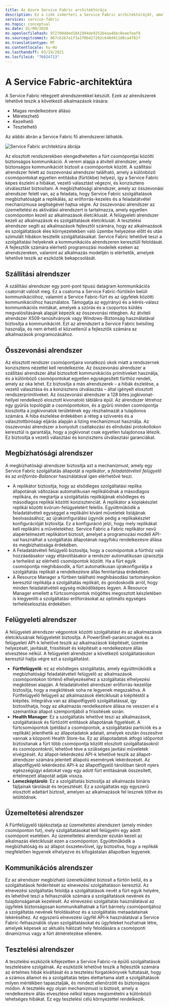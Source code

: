 ```yaml
---
title: Az Azure Service Fabric architektúrája
description: Ez a cikk ismerteti a Service Fabric architektúráját, amely egy elosztott rendszerplatform, amely méretezhető, megbízható és könnyen felügyelt alkalmazások létrehozására szolgál a felhőben.
services: service-fabric
ms.topic: conceptual
ms.date: 01/09/2020
ms.openlocfilehash: 972700dded1841994de9252b4aa4bbc8eaefeaf8
ms.sourcegitcommit: 867cb1b7a1f3a1f0b427282c648d411d0ca4f81f
ms.translationtype: MT
ms.contentlocale: hu-HU
ms.lasthandoff: 03/19/2021
ms.locfileid: "76024713"
---
```

# <a name="service-fabric-architecture"></a>A Service Fabric-architektúra

A Service Fabric rétegzett alrendszerekkel készült. Ezek az alrendszerek lehetővé teszik a következő alkalmazások írására:

* Magas rendelkezésre állású
* Méretezhető
* Kezelhető
* Tesztelhető

Az alábbi ábrán a Service Fabric fő alrendszerei láthatók.

![Service Fabric architektúra ábrája](media/service-fabric-architecture/service-fabric-architecture.png)

Az elosztott rendszerekben elengedhetetlen a fürt csomópontjai közötti biztonságos kommunikáció. A verem alapja a átviteli alrendszer, amely biztonságos kommunikációt biztosít a csomópontok között. A szállítási alrendszer felett az összevonási alrendszer található, amely a különböző csomópontokat egyetlen entitásba (fürtökbe) helyezi, így a Service Fabric képes észlelni a hibákat, vezető választást végezni, és konzisztens útválasztást biztosítani. A megbízhatósági alrendszer, amely az összevonási alrendszer felett van, az a feladata, hogy Service Fabric szolgáltatások megbízhatóságát a replikálás, az erőforrás-kezelés és a feladatátvétel mechanizmusa segítségével hajtsa végre. Az összevonási alrendszer az üzemeltetési és aktiválási alrendszert is tartalmazza, amely egyetlen csomóponton kezeli az alkalmazások életciklusát. A felügyeleti alrendszer kezeli az alkalmazások és szolgáltatások életciklusát. A tesztelési alrendszer segíti az alkalmazások fejlesztői számára, hogy az alkalmazások és szolgáltatások éles környezetekben való üzembe helyezése előtt és után szimulált hibákon tesztelik szolgáltatásaikat. Service Fabric lehetővé teszi a szolgáltatási helyeknek a kommunikációs alrendszeren keresztüli feloldását. A fejlesztők számára elérhető programozási modellek ezeken az alrendszereken, valamint az alkalmazás modelljén is elérhetők, amelyek lehetővé teszik az eszközök bekapcsolását.

## <a name="transport-subsystem"></a>Szállítási alrendszer

A szállítási alrendszer egy pont-pont típusú datagram kommunikációs csatornát valósít meg. Ez a csatorna a Service Fabric-fürtökön belüli kommunikációhoz, valamint a Service Fabric-fürt és az ügyfelek közötti kommunikációhoz használatos. Támogatja az egyirányú és a kérés-válasz kommunikációs mintákat, amelyek a szórás és a csoportos küldés megvalósításának alapját képezik az összevonási rétegben. Az átviteli alrendszer X509-tanúsítványok vagy Windows-Biztonság használatával biztosítja a kommunikációt. Ezt az alrendszert a Service Fabric belsőleg használja, és nem érhető el közvetlenül a fejlesztők számára az alkalmazások programozásához.

## <a name="federation-subsystem"></a>Összevonási alrendszer

Az elosztott rendszer csomópontjaira vonatkozó okok miatt a rendszernek konzisztens nézettel kell rendelkeznie. Az összevonási alrendszer a szállítási alrendszer által biztosított kommunikációs primitíveket használja, és a különböző csomópontokat egyetlen egységesített fürthöz rendeli, amely az oka lehet. Ez biztosítja a más alrendszerek – a hibák észlelése, a vezető választása és a konzisztens útválasztás – által igényelt elosztott rendszerprimitíveket. Az összevonási alrendszer a 128 bites jogkivonat-hellyel rendelkező elosztott kivonatoló táblákra épül. Az alrendszer létrehoz egy gyűrűs topológiát a csomópontokon, és a gyűrű minden csomópontja kiosztotta a jogkivonatok területének egy részhalmazát a tulajdonos számára. A hiba észlelése érdekében a réteg a szívverés és a választottbírósági eljárás alapján a lízing mechanizmust használja. Az összevonási alrendszer a bonyolult csatlakozási és elindulási protokollokon keresztül is garantálja, hogy a jogkivonat csak egyetlen tulajdonosa létezik. Ez biztosítja a vezető választási és konzisztens útválasztási garanciákat.

## <a name="reliability-subsystem"></a>Megbízhatósági alrendszer

A megbízhatósági alrendszer biztosítja azt a mechanizmust, amely egy Service Fabric szolgáltatás állapotát a *replikátor*, a *feladatátvételi felügyelő* és az *erőforrás-Balancer* használatával igen elérhetővé teszi.

* A replikátor biztosítja, hogy az elsődleges szolgáltatási replika állapotának változásai automatikusan replikálódnak a másodlagos replikára, és megtartja a szolgáltatás replikájának elsődleges és másodlagos replikái közötti konzisztenciát. A replikátor a kópiakészlet replikái közötti kvórum-felügyeletért felelős. Együttműködik a feladatátvételi egységgel a replikálni kívánt műveletek listájának beolvasásához, az újrakonfigurálási ügynök pedig a replikakészlet konfigurációját biztosítja. Ez a konfiguráció jelzi, hogy mely replikákat kell replikálni a műveletekhez. Service Fabric a Fabric replikátor nevű alapértelmezett replikátort biztosít, amelyet a programozási modell API-val használhat a szolgáltatás állapotának nagyfokú rendelkezésre állása és megbízhatósága érdekében.
* A Feladatátvételi felügyelő biztosítja, hogy a csomópontok a fürthöz való hozzáadásakor vagy eltávolításakor a rendszer automatikusan újraosztja a terhelést az elérhető csomópontok között. Ha a fürt egyik csomópontja meghibásodik, a fürt automatikusan újrakonfigurálja a szolgáltatás replikáit a rendelkezésre állás fenntartása érdekében.
* A Resource Manager a fürtben található meghibásodási tartományokon keresztül replikálja a szolgáltatás replikáit, és gondoskodik arról, hogy minden feladatátvételi egység működőképes legyen. A Resource Manager emellett a fürtcsomópontok mögöttes megosztott készletében is kiegyenlíti a szolgáltatási erőforrásokat az optimális egységes terheléselosztás érdekében.

## <a name="management-subsystem"></a>Felügyeleti alrendszer

A felügyeleti alrendszer végpontok közötti szolgáltatást és az alkalmazások életciklusának felügyeletét biztosítja. A PowerShell-parancsmagok és a felügyeleti API-k lehetővé teszik az alkalmazások kiépítését, üzembe helyezését, javítását, frissítését és kiépítését a rendelkezésre állás elvesztése nélkül. A felügyeleti alrendszer a következő szolgáltatásokon keresztül hajtja végre ezt a szolgáltatást.

* **Fürtfelügyelő**: ez az elsődleges szolgáltatás, amely együttműködik a megbízhatósági feladatátvételi felügyelő az alkalmazások csomópontokon történő elhelyezéséhez a szolgáltatás elhelyezési megkötései alapján. A feladatátvételi alrendszer erőforrás-kezelője biztosítja, hogy a megkötések soha ne legyenek megszakítva. A Fürtfelügyelő felügyeli az alkalmazások életciklusát a kiépítéstől a kiépítés. Integrálva van az állapotfigyelő szolgáltatással, így biztosíthatja, hogy az alkalmazás rendelkezésre állása ne vesszen el a szemantikai állapot szempontjából a frissítések során.
* **Health Manager**: Ez a szolgáltatás lehetővé teszi az alkalmazások, szolgáltatások és fürtözött entitások állapotának figyelését. A fürtcsomópontok (például a csomópontok, a szolgáltatási partíciók és a replikák) jelenthetik az állapotadatok adatait, amelyek ezután összesítve vannak a központi Health Store-ba. Ez az állapotadatok átfogó időpontot biztosítanak a fürt több csomópontja között elosztott szolgáltatásokról és csomópontokról, lehetővé téve a szükséges javítási műveletek elvégzését. Az állapot-lekérdezési API-k lehetővé teszik az állapot-alrendszer számára jelentett állapotú események lekérdezését. Az állapotfigyelő lekérdezési API-k az állapotfigyelő tárolóban tárolt nyers egészségügyi adatokat vagy egy adott fürt entitásának összesített, értelmezett állapotát adják vissza.
* **Lemezképtároló**: Ez a szolgáltatás biztosítja az alkalmazás bináris fájljainak tárolását és terjesztését. Ez a szolgáltatás egy egyszerű elosztott adattárt biztosít, amelyen az alkalmazások fel lesznek töltve és letöltődnek.

## <a name="hosting-subsystem"></a>Üzemeltetési alrendszer

A Fürtfelügyelő tájékoztatja az üzemeltetési alrendszert (amely minden csomóponton fut), mely szolgáltatásokat kell felügyelni egy adott csomópont esetében. Az üzemeltetési alrendszer ezután kezeli az alkalmazás életciklusát ezen a csomóponton. Együttműködik a megbízhatóság és az állapot összetevőivel, így biztosítva, hogy a replikák megfelelően legyenek elhelyezve és kifogástalan állapotban legyenek.

## <a name="communication-subsystem"></a>Kommunikációs alrendszer

Ez az alrendszer megbízható üzenetküldést biztosít a fürtön belül, és a szolgáltatások felderítését az elnevezési szolgáltatáson keresztül. Az elnevezési szolgáltatás feloldja a szolgáltatások nevét a fürt egyik helyére, és lehetővé teszi a felhasználók számára a szolgáltatások nevének és tulajdonságainak kezelését. Az elnevezési szolgáltatás használatával az ügyfelek biztonságosan kommunikálhatnak a fürt bármely csomópontjához a szolgáltatás nevének feloldásához és a szolgáltatás metaadatainak lekéréséhez. Az egyszerű elnevezési ügyfél API-k használatával a Service Fabric-felhasználók olyan szolgáltatásokat és ügyfeleket hozhatnak létre, amelyek képesek az aktuális hálózati hely feloldására a csomóponti dinamizmus vagy a fürt átméretezése ellenére.

## <a name="testability-subsystem"></a>Tesztelési alrendszer

A tesztelési eszközök kifejezetten a Service Fabric-ra épülő szolgáltatások tesztelésére szolgálnak. Az eszközök lehetővé teszik a fejlesztők számára az értelmes hibák kiváltását és a tesztelési forgatókönyvek futtatását, hogy a számos államot és a szolgáltatás teljes élettartama alatt a szolgáltatások milyen mértékben tapasztalják, és mindezt ellenőrzött és biztonságos módon. A tesztelés egy olyan mechanizmust is biztosít, amely a rendelkezésre állás elvesztése nélkül képes megismételni a különböző lehetséges hibákat. Ez egy tesztelési célú környezettel rendelkezik.
